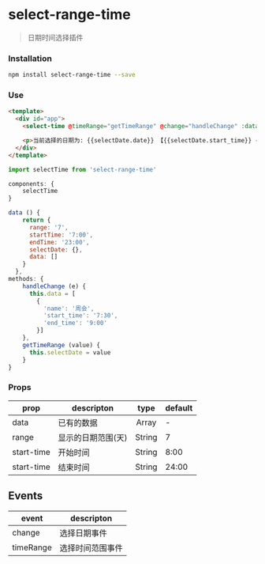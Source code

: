 # select-range-time

> 日期时间选择插件

### Installation
```bash
npm install select-range-time --save
```

### Use

```html
<template>
  <div id="app">
    <select-time @timeRange="getTimeRange" @change="handleChange" :data="data" :range="range" :start-time="startTime" :end-time="endTime"></select-time>

    <p>当前选择的日期为: {{selectDate.date}} 【{{selectDate.start_time}} -- {{selectDate.end_time}}】</p>
  </div>
</template>


```

``` js
import selectTime from 'select-range-time'

components: {
    selectTime
}

data () {
    return {
      range: '7',
      startTime: '7:00',
      endTime: '23:00',
      selectDate: {},
      data: []
    }
  },
methods: {
    handleChange (e) {
      this.data = [
        {
          'name': '周会',
          'start_time': '7:30',
          'end_time': '9:00'
        }]
    },
    getTimeRange (value) {
      this.selectDate = value
    }
}

```

### Props
prop              | descripton                   | type                   | default
------------------|------------------------------|:----------------------:|---------------------
data              | 已有的数据                     | Array                 | -
range             | 显示的日期范围(天)              | String                | 7
start-time        | 开始时间                       | String               | 8:00
start-time        | 结束时间                       | String                | 24:00

## Events
event             | descripton                  
------------------|-----------------------------
change         | 选择日期事件     
timeRange     | 选择时间范围事件 